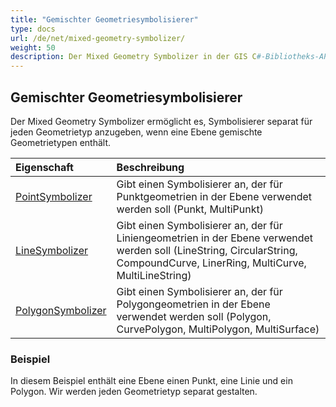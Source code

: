 ```yaml
---
title: "Gemischter Geometriesymbolisierer"
type: docs
url: /de/net/mixed-geometry-symbolizer/
weight: 50
description: Der Mixed Geometry Symbolizer in der GIS C#-Bibliotheks-API ermöglicht es, Symbolisierer separat für jeden Geometrietyp anzugeben, wenn eine Ebene gemischte Geometrietypen enthält.
---
```


## **Gemischter Geometriesymbolisierer**
Der Mixed Geometry Symbolizer ermöglicht es, Symbolisierer separat für jeden Geometrietyp anzugeben, wenn eine Ebene gemischte Geometrietypen enthält.

|**Eigenschaft**|**Beschreibung**|
| :- | :- |
|[PointSymbolizer](https://reference.aspose.com/gis/net/aspose.gis.rendering.symbolizers/mixedgeometrysymbolizer/properties/pointsymbolizer)|Gibt einen Symbolisierer an, der für Punktgeometrien in der Ebene verwendet werden soll (Punkt, MultiPunkt)|
|[LineSymbolizer](https://reference.aspose.com/gis/net/aspose.gis.rendering.symbolizers/mixedgeometrysymbolizer/properties/linesymbolizer)|Gibt einen Symbolisierer an, der für Liniengeometrien in der Ebene verwendet werden soll (LineString, CircularString, CompoundCurve, LinerRing, MultiCurve, MultiLineString)|
|[PolygonSymbolizer](https://reference.aspose.com/gis/net/aspose.gis.rendering.symbolizers/mixedgeometrysymbolizer/properties/polygonsymbolizer)|Gibt einen Symbolisierer an, der für Polygongeometrien in der Ebene verwendet werden soll (Polygon, CurvePolygon, MultiPolygon, MultiSurface)|
### **Beispiel**
In diesem Beispiel enthält eine Ebene einen Punkt, eine Linie und ein Polygon. Wir werden jeden Geometrietyp separat gestalten.
